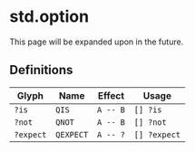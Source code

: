 # std.option
This page will be expanded upon in the future.

## Definitions
| Glyph     | Name      | Effect   | Usage        |
|-----------|-----------|----------|--------------|
| `?is`     | `QIS`     | `A -- B` | `[] ?is`     |
| `?not`    | `QNOT`    | `A -- B` | `[] ?not`    |
| `?expect` | `QEXPECT` | `A -- ?` | `[] ?expect` |